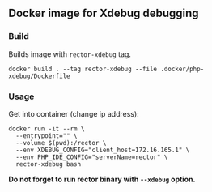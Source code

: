## Docker image for Xdebug debugging

### Build

Builds image with `rector-xdebug` tag.

```shell
docker build . --tag rector-xdebug --file .docker/php-xdebug/Dockerfile
```

### Usage

Get into container (change ip address):

```shell
docker run -it --rm \
  --entrypoint="" \
  --volume $(pwd):/rector \
  --env XDEBUG_CONFIG="client_host=172.16.165.1" \
  --env PHP_IDE_CONFIG="serverName=rector" \
  rector-xdebug bash
```

**Do not forget to run rector binary with `--xdebug` option.**
